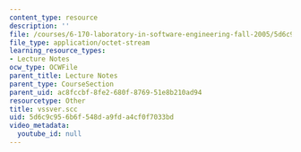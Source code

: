 ```yaml
---
content_type: resource
description: ''
file: /courses/6-170-laboratory-in-software-engineering-fall-2005/5d6c9c956b6f548da9fda4cf0f7033bd_vssver.scc
file_type: application/octet-stream
learning_resource_types:
- Lecture Notes
ocw_type: OCWFile
parent_title: Lecture Notes
parent_type: CourseSection
parent_uid: ac8fccbf-8fe2-680f-8769-51e8b210ad94
resourcetype: Other
title: vssver.scc
uid: 5d6c9c95-6b6f-548d-a9fd-a4cf0f7033bd
video_metadata:
  youtube_id: null
---
```

